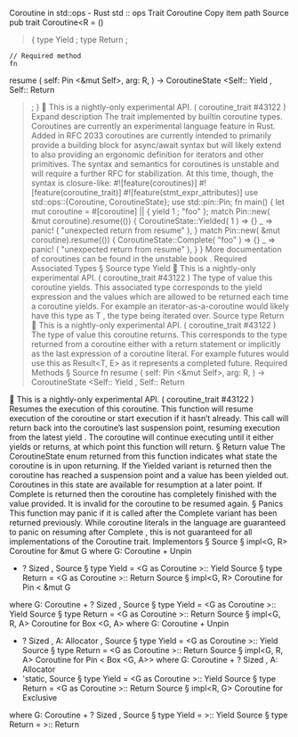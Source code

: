 Coroutine in std::ops - Rust
std
::
ops
Trait
Coroutine
Copy item path
Source
pub trait Coroutine<R =
()
> {
    type
Yield
;
    type
Return
;

    // Required method
    fn
resume
(
        self:
Pin
<&mut Self>,
        arg: R,
    ) ->
CoroutineState
<Self::
Yield
, Self::
Return
>;
}
🔬
This is a nightly-only experimental API. (
coroutine_trait
#43122
)
Expand description
The trait implemented by builtin coroutine types.
Coroutines are currently an
experimental language feature in Rust. Added in
RFC 2033
coroutines are
currently intended to primarily provide a building block for async/await
syntax but will likely extend to also providing an ergonomic definition for
iterators and other primitives.
The syntax and semantics for coroutines is unstable and will require a
further RFC for stabilization. At this time, though, the syntax is
closure-like:
#![feature(coroutines)]
#![feature(coroutine_trait)]
#![feature(stmt_expr_attributes)]
use
std::ops::{Coroutine, CoroutineState};
use
std::pin::Pin;
fn
main() {
let
mut
coroutine =
#[coroutine]
|| {
yield
1
;
"foo"
};
match
Pin::new(
&mut
coroutine).resume(()) {
        CoroutineState::Yielded(
1
) => {}
_
=>
panic!
(
"unexpected return from resume"
),
    }
match
Pin::new(
&mut
coroutine).resume(()) {
        CoroutineState::Complete(
"foo"
) => {}
_
=>
panic!
(
"unexpected return from resume"
),
    }
}
More documentation of coroutines can be found in the
unstable book
.
Required Associated Types
§
Source
type
Yield
🔬
This is a nightly-only experimental API. (
coroutine_trait
#43122
)
The type of value this coroutine yields.
This associated type corresponds to the
yield
expression and the
values which are allowed to be returned each time a coroutine yields.
For example an iterator-as-a-coroutine would likely have this type as
T
, the type being iterated over.
Source
type
Return
🔬
This is a nightly-only experimental API. (
coroutine_trait
#43122
)
The type of value this coroutine returns.
This corresponds to the type returned from a coroutine either with a
return
statement or implicitly as the last expression of a coroutine
literal. For example futures would use this as
Result<T, E>
as it
represents a completed future.
Required Methods
§
Source
fn
resume
(
    self:
Pin
<&mut Self>,
    arg: R,
) ->
CoroutineState
<Self::
Yield
, Self::
Return
>
🔬
This is a nightly-only experimental API. (
coroutine_trait
#43122
)
Resumes the execution of this coroutine.
This function will resume execution of the coroutine or start execution
if it hasn’t already. This call will return back into the coroutine’s
last suspension point, resuming execution from the latest
yield
. The
coroutine will continue executing until it either yields or returns, at
which point this function will return.
§
Return value
The
CoroutineState
enum returned from this function indicates what
state the coroutine is in upon returning. If the
Yielded
variant is
returned then the coroutine has reached a suspension point and a value
has been yielded out. Coroutines in this state are available for
resumption at a later point.
If
Complete
is returned then the coroutine has completely finished
with the value provided. It is invalid for the coroutine to be resumed
again.
§
Panics
This function may panic if it is called after the
Complete
variant has
been returned previously. While coroutine literals in the language are
guaranteed to panic on resuming after
Complete
, this is not guaranteed
for all implementations of the
Coroutine
trait.
Implementors
§
Source
§
impl<G, R>
Coroutine
<R> for
&mut G
where
    G:
Coroutine
<R> +
Unpin
+ ?
Sized
,
Source
§
type
Yield
= <G as
Coroutine
<R>>::
Yield
Source
§
type
Return
= <G as
Coroutine
<R>>::
Return
Source
§
impl<G, R>
Coroutine
<R> for
Pin
<
&mut G
>
where
    G:
Coroutine
<R> + ?
Sized
,
Source
§
type
Yield
= <G as
Coroutine
<R>>::
Yield
Source
§
type
Return
= <G as
Coroutine
<R>>::
Return
Source
§
impl<G, R, A>
Coroutine
<R> for
Box
<G, A>
where
    G:
Coroutine
<R> +
Unpin
+ ?
Sized
,
    A:
Allocator
,
Source
§
type
Yield
= <G as
Coroutine
<R>>::
Yield
Source
§
type
Return
= <G as
Coroutine
<R>>::
Return
Source
§
impl<G, R, A>
Coroutine
<R> for
Pin
<
Box
<G, A>>
where
    G:
Coroutine
<R> + ?
Sized
,
    A:
Allocator
+ 'static,
Source
§
type
Yield
= <G as
Coroutine
<R>>::
Yield
Source
§
type
Return
= <G as
Coroutine
<R>>::
Return
Source
§
impl<R, G>
Coroutine
<R> for
Exclusive
<G>
where
    G:
Coroutine
<R> + ?
Sized
,
Source
§
type
Yield
= <G as
Coroutine
<R>>::
Yield
Source
§
type
Return
= <G as
Coroutine
<R>>::
Return